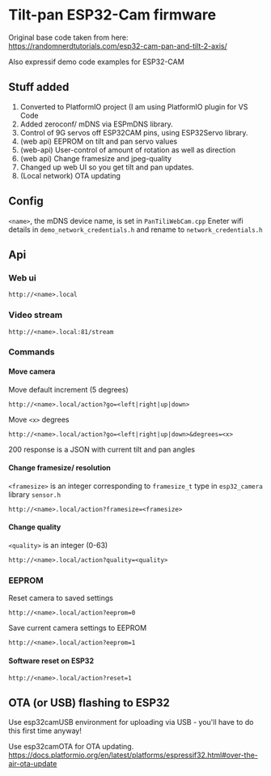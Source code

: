 # Tilt-pan ESP32-Cam firmware

Original base code taken from here:
https://randomnerdtutorials.com/esp32-cam-pan-and-tilt-2-axis/

Also expressif demo code examples for ESP32-CAM 

## Stuff added

1. Converted to PlatformIO project (I am using PlatformIO plugin for VS Code
2. Added zeroconf/ mDNS via ESPmDNS library.
3. Control of 9G servos off ESP32CAM pins, using ESP32Servo library.
4. (web api) EEPROM on tilt and pan servo values
5. (web-api) User-control of amount of rotation as well as direction
6. (web api) Change framesize and jpeg-quality
7. Changed up web UI so you get tilt and pan updates.
8. (Local network) OTA updating

## Config

`<name>`, the mDNS device name, is set in `PanTiliWebCam.cpp`
Eneter wifi details in `demo_network_credentials.h` and rename to `network_credentials.h`

## Api


### Web ui

```http://<name>.local```

### Video stream 

```http://<name>.local:81/stream```

### Commands
#### Move camera
Move default increment (5 degrees)

```http://<name>.local/action?go=<left|right|up|down>```

Move `<x>` degrees

```http://<name>.local/action?go=<left|right|up|down>&degrees=<x>```

200 response is a JSON with current tilt and pan angles

#### Change framesize/ resolution

`<framesize>` is an integer corresponding to `framesize_t` type in `esp32_camera` library `sensor.h`

```http://<name>.local/action?framesize=<framesize>```


#### Change quality

`<quality>` is an integer (0-63)

```http://<name>.local/action?quality=<quality>```


### EEPROM

Reset camera to saved settings

```http://<name>.local/action?eeprom=0```

Save current camera settings to EEPROM

```http://<name>.local/action?eeprom=1```


#### Software reset on ESP32

```http://<name>.local/action?reset=1```


## OTA (or USB) flashing to ESP32

Use esp32camUSB environment for uploading via USB - you'll have to do this first time anyway!

Use esp32camOTA for OTA updating. 
https://docs.platformio.org/en/latest/platforms/espressif32.html#over-the-air-ota-update
